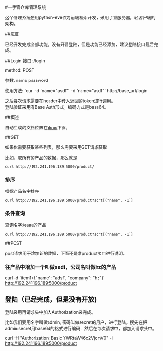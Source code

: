 <head>
<meta charset="UTF-8" />
</head>
#一手管仓库管理系统

这个管理系统使用python-eve作为前端框架开发，采用了重服务器，轻客户端的架构。

##进度

已经开发完成全部功能，没有开启登陆，但是功能已经添加，建议登陆接口最后完成。

##Login
接口: /login

method: POST

参数: name password

使用方法:
`curl -d 'name="asdf"' -d 'name="asdf"' http://base_url/login

之后每次请求需要在header中传入返回的token进行调用。  
登陆验证采用有Base Auth形式，编码方式是base64。

##概述

自动生成的文档位置在[docs](http://192.241.196.189:5000/docs/)下面。


##GET

如果你需要获取某些列表，那么需要采用GET请求获取

比如，取所有的产品的数据，那么就是

`curl http://192.241.196.189:5000/product/`

### 排序

根据产品名字排序 

`curl http://192.241.196.189:5000/product?sort[("name", -1)]`

### 条件查询

查询名字为aaa的产品

`curl http://192.241.196.189:5000/product?sort[("name", -1)]`

##POST

post请求用于增加新的数据，下面还是拿product接口进行说明。

### 往产品中增加一个叫做asdf，公司名叫做hz的产品

curl -d 'item1={"name": "adsf", "company": "hz"}' http://192.241.196.189:5000/product

## 登陆（已经完成，但是没有开放)

登陆采用再请求头中加入Authorization来完成。

比如我们要用名字叫做admin, 密码叫做secret的用户，进行登陆。搜先在把admin:secret用base64的格式进行编码，然后在每次请求中，都加入请求头中。

curl -H "Authorization: Basic YWRtaW46c2VjcmV0" -i http://192.241.196.189:5000/product
